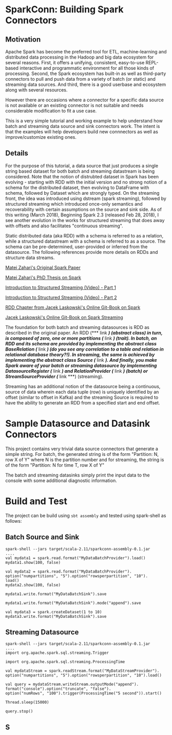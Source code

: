 # SparkConn: Building Spark Connectors

## Motivation
Apache Spark has become the preferred tool for ETL, machine-learning and distributed 
data processing in the Hadoop and big data ecosystem for several reasons. 
First, it offers a unifying, consistent, easy-to-use REPL-based interactive and 
programmatic environment for all those kinds of processing. 
Second, the Spark ecosystem has built-in as well as third-party connectors to pull 
and push data from a variety of batch (or static) and streaming data sources. 
And third, there is a good userbase and ecosystem along with several resources.

However there are occasions where a connector for a specific data source
is not available or an existing connector is not suitable and needs considerable 
modification to fit a use case.

This is a very simple tutorial and working example to help understand how batch and streaming 
data source and sink connectors work. The intent is that the examples will help developers 
build new connnectors as well as improve/customize existing ones.

## Details
For the purpose of this tutorial, a data source that just produces a single string based dataset
for both batch and streaming datastream is being considered. Note that the notion of distrubted 
dataset in Spark has been evolving - starting with RDD with the initial version and no strong notion of a 
schema for the distributed dataset, then evolving to DataFrame with schema,
followed by Dataset which are strongly typed. On the streaming front, the idea was introduced
using dstream (spark streaming), followed by structured streaming which introduced once-only 
semantics and recoverability with certain assumptions on the source and sink side. 
As of this writing (March 2018), Beginning Spark 2.3 (released Feb 28, 2018), 
I see another evolution in the works for structured streaming that does away with offsets and 
also facilitates "continuous streaming".

Static distributed data (aka RDD) with a schema is referred to as a relation, while a structured 
datastream with a schema is referred to as a source. 
The schema can be pre-determined, user-provided or inferred from the datasource.
The following references provide more details on RDDs and structure data streams.

[Matei Zahari's Original Spark Paper](http://people.csail.mit.edu/matei/papers/2012/nsdi_spark.pdf)

[Matei Zahari's PhD Thesis on Spark](https://www2.eecs.berkeley.edu/Pubs/TechRpts/2011/EECS-2011-82.pdf)

[Introduction to Structured Streaming (Video) - Part 1](https://databricks.com/session/easy-scalable-fault-tolerant-stream-processing-with-structured-streaming-in-apache-spark)

[Introduction to Structured Streaming (Video) - Part 2](https://databricks.com/session/easy-scalable-fault-tolerant-stream-processing-with-structured-streaming-in-apache-spark-continues)

[RDD Chapter from Jacek Laskowski's Online Git-Book on Spark](https://jaceklaskowski.gitbooks.io/mastering-apache-spark/content/spark-rdd.html)

[Jacek Laskowski's Online Git-Book on Spark Streaming](https://jaceklaskowski.gitbooks.io/spark-structured-streaming/)


The foundation for both batch and streaming datasources is RDD as described in the original paper. 
An RDD (*** link ***) (abstract class) in turn, is composed of zero, one or more partitions (*** link ***) (trait). 
In batch, an RDD and its schema are provided by implementing the abstract class BaseRelation (*** link ***)
(do you see any correlation to a table and relation in relational database theory?!). 
In streaming, the same is achieved by implementing the abstract class Source (*** link ***). 
And finally, you make Spark aware of your batch or streaming datasource by 
implementing DatasourceRegister (*** link ***) and RelationProvider (*** link ***) (batch) or 
StreamSourceProvider (*** link ***) (streaming).

Streaming has an additional notion of the datasource being a continuous, source of data 
wherein each data tuple (row) is uniquely identified by an offset (similar to offset in Kafka)
and the streaming Source is required to have the ability to generate an RDD from a specified start and end offset.


# Sample Datasource and Datasink Connectors

This project contains very trivial data source connectors that generate a simple string. 
For batch, the generated string is of the form "Partition: N, row X of Y" 
where N is the partition number and for streaming, the string is of the form "Partition: N for time T, row X of Y"

The batch and streaming datasinks simply print the input data to the console with some additional diagnostic information.

# Build and Test

The project can be build using `sbt assembly` and tested using spark-shell as follows:

## Batch Source and Sink
```
spark-shell --jars target/scala-2.11/sparkconn-assembly-0.1.jar
....
val mydata1 = spark.read.format("MyDataBatchProvider").load()
mydata1.show(100, false)

val mydata2 = spark.read.format("MyDataBatchProvider").
option("numpartitions", "5").option("rowsperpartition", "10").
load()
mydata2.show(100, false)

mydata1.write.format("MyDataBatchSink").save

mydata1.write.format("MyDataBatchSink").mode("append").save

val mydata3 = spark.createDataset(1 to 10)
mydata3.write.format("MyDataBatchSink").save
```


## Streaming Datasource
```
spark-shell --jars target/scala-2.11/sparkconn-assembly-0.1.jar
....
import org.apache.spark.sql.streaming.Trigger

import org.apache.spark.sql.streaming.ProcessingTime

val mydataStream = spark.readStream.format("MyDataStreamProvider").
option("numpartitions", "5").option("rowsperpartition", "10").load()

val query = mydataStream.writeStream.outputMode("append").
format("console").option("truncate", "false").
option("numRows", "100").trigger(ProcessingTime("5 second")).start()

Thread.sleep(15000)

query.stop()

```

## S